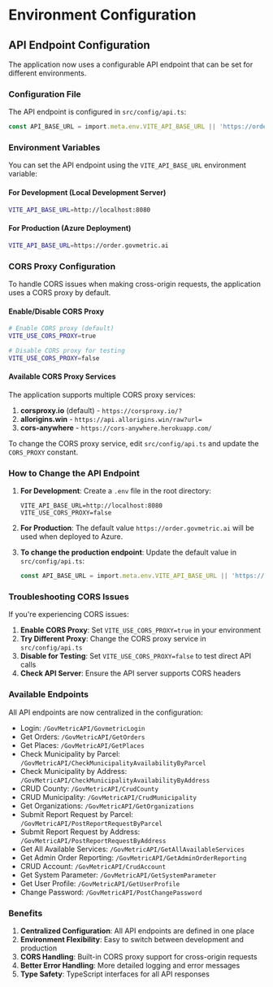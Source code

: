 # Environment Configuration

## API Endpoint Configuration

The application now uses a configurable API endpoint that can be set for different environments.

### Configuration File
The API endpoint is configured in `src/config/api.ts`:

```typescript
const API_BASE_URL = import.meta.env.VITE_API_BASE_URL || 'https://order.govmetric.ai';
```

### Environment Variables

You can set the API endpoint using the `VITE_API_BASE_URL` environment variable:

#### For Development (Local Development Server)
```bash
VITE_API_BASE_URL=http://localhost:8080
```

#### For Production (Azure Deployment)
```bash
VITE_API_BASE_URL=https://order.govmetric.ai
```

### CORS Proxy Configuration

To handle CORS issues when making cross-origin requests, the application uses a CORS proxy by default.

#### Enable/Disable CORS Proxy
```bash
# Enable CORS proxy (default)
VITE_USE_CORS_PROXY=true

# Disable CORS proxy for testing
VITE_USE_CORS_PROXY=false
```

#### Available CORS Proxy Services
The application supports multiple CORS proxy services:

1. **corsproxy.io** (default) - `https://corsproxy.io/?`
2. **allorigins.win** - `https://api.allorigins.win/raw?url=`
3. **cors-anywhere** - `https://cors-anywhere.herokuapp.com/`

To change the CORS proxy service, edit `src/config/api.ts` and update the `CORS_PROXY` constant.

### How to Change the API Endpoint

1. **For Development**: Create a `.env` file in the root directory:
   ```
   VITE_API_BASE_URL=http://localhost:8080
   VITE_USE_CORS_PROXY=false
   ```

2. **For Production**: The default value `https://order.govmetric.ai` will be used when deployed to Azure.

3. **To change the production endpoint**: Update the default value in `src/config/api.ts`:
   ```typescript
   const API_BASE_URL = import.meta.env.VITE_API_BASE_URL || 'https://your-new-api-endpoint.com';
   ```

### Troubleshooting CORS Issues

If you're experiencing CORS issues:

1. **Enable CORS Proxy**: Set `VITE_USE_CORS_PROXY=true` in your environment
2. **Try Different Proxy**: Change the CORS proxy service in `src/config/api.ts`
3. **Disable for Testing**: Set `VITE_USE_CORS_PROXY=false` to test direct API calls
4. **Check API Server**: Ensure the API server supports CORS headers

### Available Endpoints

All API endpoints are now centralized in the configuration:

- Login: `/GovMetricAPI/GovmetricLogin`
- Get Orders: `/GovMetricAPI/GetOrders`
- Get Places: `/GovMetricAPI/GetPlaces`
- Check Municipality by Parcel: `/GovMetricAPI/CheckMunicipalityAvailabilityByParcel`
- Check Municipality by Address: `/GovMetricAPI/CheckMunicipalityAvailabilityByAddress`
- CRUD County: `/GovMetricAPI/CrudCounty`
- CRUD Municipality: `/GovMetricAPI/CrudMunicipality`
- Get Organizations: `/GovMetricAPI/GetOrganizations`
- Submit Report Request by Parcel: `/GovMetricAPI/PostReportRequestByParcel`
- Submit Report Request by Address: `/GovMetricAPI/PostReportRequestByAddress`
- Get All Available Services: `/GovMetricAPI/GetAllAvailableServices`
- Get Admin Order Reporting: `/GovMetricAPI/GetAdminOrderReporting`
- CRUD Account: `/GovMetricAPI/CrudAccount`
- Get System Parameter: `/GovMetricAPI/GetSystemParameter`
- Get User Profile: `/GovMetricAPI/GetUserProfile`
- Change Password: `/GovMetricAPI/PostChangePassword`

### Benefits

1. **Centralized Configuration**: All API endpoints are defined in one place
2. **Environment Flexibility**: Easy to switch between development and production
3. **CORS Handling**: Built-in CORS proxy support for cross-origin requests
4. **Better Error Handling**: More detailed logging and error messages
5. **Type Safety**: TypeScript interfaces for all API responses